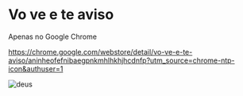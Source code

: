 # Vo ve e te aviso

Apenas no Google Chrome

https://chrome.google.com/webstore/detail/vo-ve-e-te-aviso/aninheofefnibaegpnkmhlhkhjhcdnfp?utm_source=chrome-ntp-icon&authuser=1

![deus](https://imgur.com/ksJO1OD.png)
